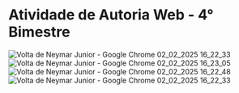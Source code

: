 # Atividade de Autoria Web - 4° Bimestre 

![Volta de Neymar Junior - Google Chrome 02_02_2025 16_22_33](https://github.com/user-attachments/assets/be7bd429-7441-474b-9e8b-b670019cff7a)
![Volta de Neymar Junior - Google Chrome 02_02_2025 16_23_05](https://github.com/user-attachments/assets/46d5626c-a950-409c-9ece-cc2aa4af2e6d)
![Volta de Neymar Junior - Google Chrome 02_02_2025 16_22_48](https://github.com/user-attachments/assets/848ab3de-dc8d-4088-b236-7e0cba7518f5)
![Volta de Neymar Junior - Google Chrome 02_02_2025 16_22_33](https://github.com/user-attachments/assets/a84a4157-4b29-404a-bd36-85cf1d5595c3)


